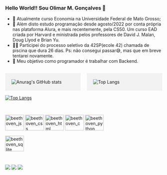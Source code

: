 ### Hello World!! Sou Olimar M. Gonçalves 👋

- 🔭 Atualmente curso Economia na Universidade Federal de Mato Grosso;
- 🌱 Além disto estudo programação desde agosto/2022 por conta própria nas plataforma Alura, e mais recentemente, pela CS50. Um curso EAD criada por Harvard e ministrada pelos professores de David J. Malan, Doug Llyod e Brian Yu.
- 🤽‍♀️ Participei do processo seletivo da 42SP(ecole 42) chamada de piscina que dura 26 dias. Ps: não consegui passar😅, mas que em breve tentarei novamente.
- 🤔 Meu objetivo como programador é trabalhar com Backend.
##
##

<div style="display: grid; grid-template-columns: 1fr 1fr; grid-gap: 20px;">
  <div style="background-color: #f2f2f2; padding: 20px;">
    <a href="https://github.com/Beethovencba/github-readme-stats">
      <img align="left" src="https://github-readme-stats.vercel.app/api?username=Beethovencba&show_icons=true&theme=dark" alt="Anurag's GitHub stats">
    </a>
  </div>
  <div style="background-color: #f2f2f2; padding: 20px;">
    <a href="https://github.com/Beethovencba/github-readme-stats">
      <img align="left" src="https://github-readme-stats.vercel.app/api/top-langs/?username=Beethovencba&layout=compact&theme=radical" alt="Top Langs">
    </a>  
  </div>
</div>




[![Top Langs](https://github-readme-stats.vercel.app/api/top-langs/?username=Beethovencba&hide_progress=true&theme=dark)](https://github.com/Beethovencba/github-readme-stats)

##

<div style="display: inline-block"><br>
  <img aling=center alt= beethoven_js height=50 width=60 src="https://cdn.jsdelivr.net/gh/devicons/devicon/icons/javascript/javascript-original.svg"/>
  <img aling=center alt= beethoven_css height=50 width=60 src="https://cdn.jsdelivr.net/gh/devicons/devicon/icons/css3/css3-plain-wordmark.svg"/>
  <img aling=center alt= beethoven_html height=50 width=60 src="https://cdn.jsdelivr.net/gh/devicons/devicon/icons/html5/html5-plain-wordmark.svg"/>
  <img aling=center alt= beethoven_c height=50 width=60 src="https://cdn.jsdelivr.net/gh/devicons/devicon/icons/c/c-original.svg"/>
<img aling=center alt= beethoven_python height=50 width=60 
src="https://cdn.jsdelivr.net/gh/devicons/devicon/icons/python/python-original.svg"/>
  
<img aling=center alt= beethoven_sqlite height=50 width=60
src="https://cdn.jsdelivr.net/gh/devicons/devicon/icons/sqlite/sqlite-original-wordmark.svg" />  
</div>

##

<div>
  <a href="https://www.instagram.com/olimarmartins" target="_blank"><img src= "https://img.shields.io/badge/Instagram-E4405F?style=for-the-badge&logo=instagram&logoColor=white" target="_blanck"></a>
  <a href="https://www.linkedin.com/in/olimardev-contato" target="_blanck"/><img src= "https://img.shields.io/badge/LinkedIn-0077B5?style=for-the-badge&logo=linkedin&logoColor=white" targe="_blanck"></a>
  <a href="mailto: olimar.dev@gmail.com"><img src= "https://img.shields.io/badge/Gmail-D14836?style=for-the-badge&logo=gmail&logoColor=white" targe="_blanck"></a>
</div>
